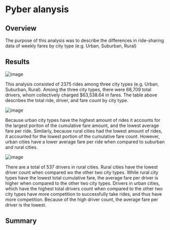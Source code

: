 # Pyber alanysis


## Overview
The purpose of this analysis was to describe the differences in ride-sharing data of weekly fares by city type (e.g. Urban, Suburban, Rural)

## Results
![image](https://user-images.githubusercontent.com/93107507/145731088-cd7a47ed-37ca-47fb-86a0-83b660b08984.png)

This analysis consisted of 2375 rides among three city types (e.g. Urban, Suburban, Rural). Among the three city types, there were 68,709 total drivers, whom collectively charged $63,538.64 in fares. The table above describes the total ride, driver, and fare count by city type. 

![image](https://user-images.githubusercontent.com/93107507/145732128-e3358a36-0cb1-4050-8f19-6f21be8c5d57.png)

Because urban city types have the highest amount of rides it accounts for the largest poriton of the cumulative fare amount, and the lowest average fare per ride. Similarly, because rural cities had the lowest amount of rides, it accounted for the lowest portion of the cumulative fare count. However, urban cities have a lower average fare per ride when compared to suburban and rural cities.

![image](https://user-images.githubusercontent.com/93107507/145732402-2d583a45-259a-4566-9bd3-88b48d065a0f.png)

There are a total of 537 drivers in rural cities. Rural cities have the lowest driver count when compared wo the other two city types. While rural city types have the lowest total cumulative fare, the average fare per driver is higher when compared to the other two city types. Drivers in urban cities, which have the highest total drivers count when compared to the other two city types have more competition to successfully take rides, and thus have more competition. Because of the high driver count, the average fare per driver is the lowest. 

## Summary

